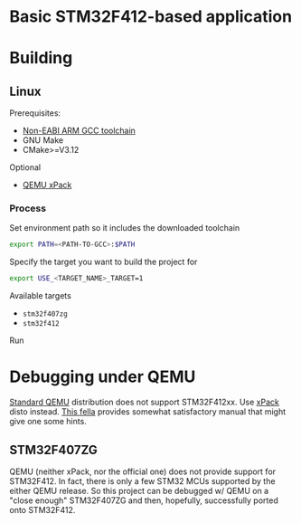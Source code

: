 # Basic STM32F412-based application

# Building

## Linux

Prerequisites:

- [Non-EABI ARM GCC toolchain](https://developer.arm.com/downloads/-/gnu-rm)
- GNU Make
- CMake>=V3.12

Optional

- [QEMU xPack](https://xpack.github.io/dev-tools/qemu-arm/install/)

### Process

Set environment path so it includes the downloaded toolchain

```bash
export PATH=<PATH-TO-GCC>:$PATH
```

Specify the target you want to build the project for

```bash
export USE_<TARGET_NAME>_TARGET=1
```

Available targets

- `stm32f407zg`
- `stm32f412`

Run 

# Debugging under QEMU

[Standard QEMU](https://www.qemu.org/docs/master/system/arm/stm32.html)
distribution does not support STM32F412xx. Use
[xPack](https://xpack.github.io/dev-tools/qemu-arm/install/)
disto instead. [This fella](https://aperles.blogs.upv.es/2020/04/15/simulation-emulation-of-the-stm32f4-discovery-board/)
provides somewhat satisfactory manual that might give one some hints.

## STM32F407ZG

QEMU (neither xPack, nor the official one) does not provide support for
STM32F412. In fact, there is only a few STM32 MCUs supported by the either QEMU
release. So this project can be debugged w/ QEMU on a "close enough" STM32F407ZG
and then, hopefully, successfully ported onto STM32F412.

